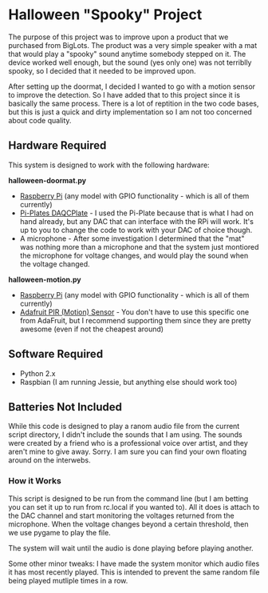 Halloween "Spooky" Project
=================

The purpose of this project was to improve upon a product that we purchased from BigLots. The product was a very simple speaker with a mat that would play a "spooky" sound anytime somebody stepped on it. The device worked well enough, but the sound (yes only one) was not terriblly spooky, so I decided that it needed to be improved upon.

After setting up the doormat, I decided I wanted to go with a motion sensor to improve the detection. So I have added that to this project since it is basically the same process. There is a lot of reptition in the two code bases, but this is just a quick and dirty implementation so I am not too concerned about code quality.

Hardware Required
-----------------

This system is designed to work with the following hardware:

**halloween-doormat.py**

* [Raspberry Pi](https://www.raspberrypi.org/) (any model with GPIO functionality - which is all of them currently)
* [Pi-Plates DAQCPlate](https://pi-plates.com/) - I used the Pi-Plate because that is what I had on hand already, but any DAC that can interface with the RPi will work. It's up to you to change the code to work with your DAC of choice though.
* A microphone - After some investigation I determined that the "mat" was nothing more than a microphone and that the system just montiored the microphone for voltage changes, and would play the sound when the voltage changed.

**halloween-motion.py**

* [Raspberry Pi](https://www.raspberrypi.org/) (any model with GPIO functionality - which is all of them currently)
* [Adafruit PIR (Motion) Sensor](https://www.adafruit.com/product/189) - You don't have to use this specific one from AdaFruit, but I recommend supporting them since they are pretty awesome (even if not the cheapest around)

Software Required
-----------------

* Python 2.x
* Raspbian (I am running Jessie, but anything else should work too)

Batteries Not Included
----------------------

While this code is designed to play a ranom audio file from the current script directory, I didn't include the sounds that I am using. The sounds were created by a friend who is a professional voice over artist, and they aren't mine to give away. Sorry. I am sure you can find your own floating around on the interwebs.

### How it Works

This script is designed to be run from the command line (but I am betting you can set it up to run from rc.local if you wanted to). All it does is attach to the DAC channel and start monitoring the voltages returned from the microphone. When the voltage changes beyond a certain threshold, then we use pygame to play the file.

The system will wait until the audio is done playing before playing another.

Some other minor tweaks: I have made the system monitor which audio files it has most recently played. This is intended to prevent the same random file being played mutliple times in a row.
